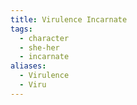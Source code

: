 ```yaml
---
title: Virulence Incarnate
tags:
  - character
  - she-her
  - incarnate
aliases:
  - Virulence
  - Viru
---
```

